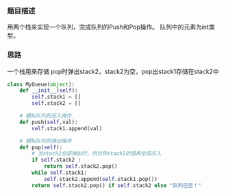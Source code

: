 ### 题目描述

用两个栈来实现一个队列，完成队列的Push和Pop操作。 队列中的元素为int类型。

### 思路

一个栈用来存储 pop时弹出stack2，stack2为空，pop出stack1存储在stack2中

```python
class MyQueue(object):
    def __init__(self):
        self.stack1 = []
        self.stack2 = []

    # 模拟队列的压入操作
    def push(self,val):
        self.stack1.append(val)

    # 模拟队列的弹出操作
    def pop(self):
        # 当stack2全部弹出时，然后将stack1的值再全部压入
        if self.stack2 :
            return self.stack2.pop()
        while self.stack1:
            self.stack2.append(self.stack1.pop())
        return self.stack2.pop() if self.stack2 else "队列已空！"
```

